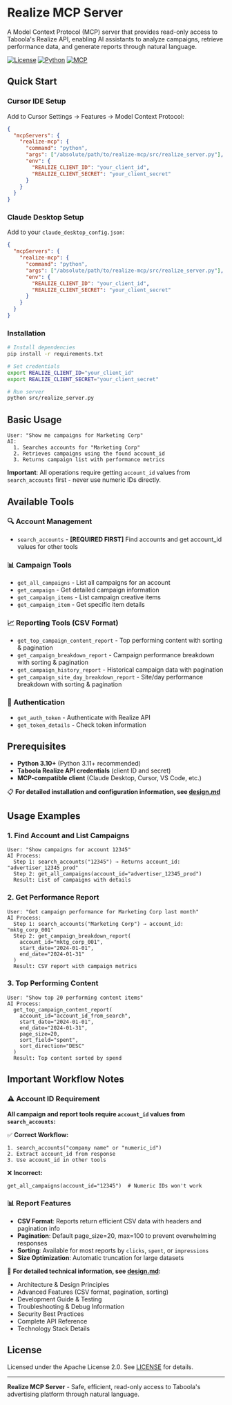 # Realize MCP Server

A Model Context Protocol (MCP) server that provides read-only access to Taboola's Realize API, enabling AI assistants to analyze campaigns, retrieve performance data, and generate reports through natural language.

[![License](https://img.shields.io/badge/License-Apache%202.0-blue.svg)](https://opensource.org/licenses/Apache-2.0)
[![Python](https://img.shields.io/badge/Python-3.10+-green.svg)](https://python.org)
[![MCP](https://img.shields.io/badge/MCP-Compatible-orange.svg)](https://modelcontextprotocol.io/)

## Quick Start

### Cursor IDE Setup

Add to Cursor Settings → Features → Model Context Protocol:

```json
{
  "mcpServers": {
    "realize-mcp": {
      "command": "python", 
      "args": ["/absolute/path/to/realize-mcp/src/realize_server.py"],
      "env": {
        "REALIZE_CLIENT_ID": "your_client_id",
        "REALIZE_CLIENT_SECRET": "your_client_secret"
      }
    }
  }
}
```

### Claude Desktop Setup

Add to your `claude_desktop_config.json`:

```json
{
  "mcpServers": {
    "realize-mcp": {
      "command": "python",
      "args": ["/absolute/path/to/realize-mcp/src/realize_server.py"],
      "env": {
        "REALIZE_CLIENT_ID": "your_client_id",
        "REALIZE_CLIENT_SECRET": "your_client_secret"
      }
    }
  }
}
```

### Installation

```bash
# Install dependencies
pip install -r requirements.txt

# Set credentials
export REALIZE_CLIENT_ID="your_client_id"
export REALIZE_CLIENT_SECRET="your_client_secret"

# Run server
python src/realize_server.py
```

## Basic Usage

```
User: "Show me campaigns for Marketing Corp"
AI: 
  1. Searches accounts for "Marketing Corp" 
  2. Retrieves campaigns using the found account_id
  3. Returns campaign list with performance metrics
```

**Important**: All operations require getting `account_id` values from `search_accounts` first - never use numeric IDs directly.

## Available Tools

### 🔍 Account Management
- `search_accounts` - **[REQUIRED FIRST]** Find accounts and get account_id values for other tools

### 📊 Campaign Tools  
- `get_all_campaigns` - List all campaigns for an account
- `get_campaign` - Get detailed campaign information
- `get_campaign_items` - List campaign creative items
- `get_campaign_item` - Get specific item details

### 📈 Reporting Tools (CSV Format)
- `get_top_campaign_content_report` - Top performing content with sorting & pagination
- `get_campaign_breakdown_report` - Campaign performance breakdown with sorting & pagination  
- `get_campaign_history_report` - Historical campaign data with pagination
- `get_campaign_site_day_breakdown_report` - Site/day performance breakdown with sorting & pagination

### 🔐 Authentication
- `get_auth_token` - Authenticate with Realize API
- `get_token_details` - Check token information

## Prerequisites

- **Python 3.10+** (Python 3.11+ recommended)
- **Taboola Realize API credentials** (client ID and secret)
- **MCP-compatible client** (Claude Desktop, Cursor, VS Code, etc.)

📋 **For detailed installation and configuration information, see [design.md](design.md)**

## Usage Examples

### 1. Find Account and List Campaigns
```
User: "Show campaigns for account 12345"
AI Process:
  Step 1: search_accounts("12345") → Returns account_id: "advertiser_12345_prod"
  Step 2: get_all_campaigns(account_id="advertiser_12345_prod")
  Result: List of campaigns with details
```

### 2. Get Performance Report
```
User: "Get campaign performance for Marketing Corp last month"
AI Process:
  Step 1: search_accounts("Marketing Corp") → account_id: "mktg_corp_001"  
  Step 2: get_campaign_breakdown_report(
    account_id="mktg_corp_001",
    start_date="2024-01-01", 
    end_date="2024-01-31"
  )
  Result: CSV report with campaign metrics
```

### 3. Top Performing Content
```
User: "Show top 20 performing content items"
AI Process:
  get_top_campaign_content_report(
    account_id="account_id_from_search",
    start_date="2024-01-01",
    end_date="2024-01-31", 
    page_size=20,
    sort_field="spent",
    sort_direction="DESC"
  )
  Result: Top content sorted by spend
```

## Important Workflow Notes

### ⚠️ Account ID Requirement

**All campaign and report tools require `account_id` values from `search_accounts`:**

✅ **Correct Workflow:**
```
1. search_accounts("company name" or "numeric_id") 
2. Extract account_id from response
3. Use account_id in other tools
```

❌ **Incorrect:**
```
get_all_campaigns(account_id="12345")  # Numeric IDs won't work
```

### 📊 Report Features

- **CSV Format**: Reports return efficient CSV data with headers and pagination info
- **Pagination**: Default page_size=20, max=100 to prevent overwhelming responses  
- **Sorting**: Available for most reports by `clicks`, `spent`, or `impressions`
- **Size Optimization**: Automatic truncation for large datasets

📖 **For detailed technical information, see [design.md](design.md):**
- Architecture & Design Principles
- Advanced Features (CSV format, pagination, sorting)
- Development Guide & Testing
- Troubleshooting & Debug Information
- Security Best Practices
- Complete API Reference
- Technology Stack Details

## License

Licensed under the Apache License 2.0. See [LICENSE](LICENSE) for details.

---

**Realize MCP Server** - Safe, efficient, read-only access to Taboola's advertising platform through natural language. 